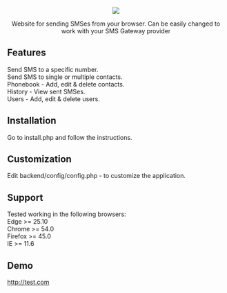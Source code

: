 <p align="center"><img src="http://skovdev.net/public_share/kY6kZx.jpg"></p>

<p align="center">Website for sending SMSes from your browser. Can be easily changed to work with your SMS Gateway provider</p>

## Features
Send SMS to a specific number.<br>
Send SMS to single or multiple contacts.<br>
Phonebook - Add, edit & delete contacts.<br>
History - View sent SMSes.<br>
Users - Add, edit & delete users.<br>

## Installation
Go to install.php and follow the instructions.<br>

## Customization
Edit backend/config/config.php - to customize the application.

## Support
Tested working in the following browsers:<br>
Edge >= 25.10<br>
Chrome >= 54.0<br>
Firefox >= 45.0<br>
IE >= 11.6<br>

## Demo
http://test.com
